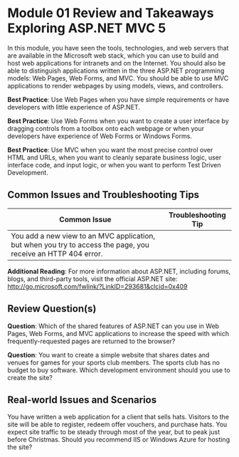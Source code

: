 # Module 01 Review and Takeaways <br> Exploring ASP.NET MVC 5

In this module, you have seen the tools, technologies, and web servers that are available in the Microsoft
web stack, which you can use to build and host web applications for intranets and on the Internet. You
should also be able to distinguish applications written in the three ASP.NET programming models: Web
Pages, Web Forms, and MVC. You should be able to use MVC applications to render webpages by using
models, views, and controllers.

**Best Practice**: Use Web Pages when you have simple requirements or have developers with little experience of ASP.NET.

**Best Practice**: Use Web Forms when you want to create a user interface by dragging controls from a toolbox onto each webpage or when your developers have experience of Web Forms or Windows Forms.

**Best Practice**: Use MVC when you want the most precise control over HTML and URLs, when you want to cleanly separate business logic, user interface code, and input logic, or when you want to perform Test Driven Development.

## Common Issues and Troubleshooting Tips

|Common Issue |Troubleshooting Tip|
|---|---|
|You add a new view to an MVC application, but when you try to access the page, you receive an HTTP 404 error.||

**Additional Reading**: For more information about ASP.NET, including forums, blogs, and third-party tools, visit the official ASP.NET site: http://go.microsoft.com/fwlink/?LinkID=293681&clcid=0x409

## Review Question(s)

**Question**: Which of the shared features of ASP.NET can you use in Web Pages, Web Forms, and MVC applications to increase the speed with which frequently-requested pages are returned to the browser?

**Question**: You want to create a simple website that shares dates and venues for games for your sports club members. The sports club has no budget to buy software. Which development environment should you use to create the site?

## Real-world Issues and Scenarios

You have written a web application for a client that sells hats. Visitors to the site will be able to register, redeem offer vouchers, and purchase hats. You expect site traffic to be steady through most of the year, but to peak just before Christmas. Should you recommend IIS or Windows Azure for hosting the site?